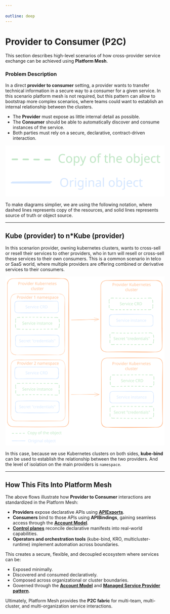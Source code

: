 ```yaml
---

outline: deep
---
```

# Provider to Consumer (P2C)

This section describes high-level scenarios of how cross-provider service exchange can be achieved using **Platform Mesh**.

### Problem Description

In a direct **provider to consumer** setting, a provider wants to transfer technical information in a secure way to a consumer for a given service. In this scenario platform mesh is not required, but this pattern can allow to bootstrap more complex scenarios, where teams could want to establish an internal relationship between the clusters.

* The **Provider** must expose as little internal detail as possible.
* The **Consumer** should be able to automatically discover and consume instances of the service.
* Both parties must rely on a secure, declarative, contract-driven interaction.

![P2P Kube Bind Diagram](/diagrams/copy-original.svg)

To make diagrams simplier, we are using the following notation, where dashed lines represents copy of the resources, and solid lines represents source of truth or object source.

---

## Kube (provider) to n*Kube (provider)

In this scenarion provider, owning kubernetes clusters, wants to cross-sell or resell their services to other providers, who in turn will resell or cross-sell these services to their own consumers. This is a common scenario in telco or SaaS world, where multiple providers are offering combined or derivative services to their consumers.

![P2P Kube Bind Diagram](/diagrams/kube-to-kube-provider.svg)

In this case, because we use Kubernetes clusters on both sides, **kube-bind** can be used to establish the relationship between the two providers. And the level of isolation on the main providers is `namespace`.

---

## How This Fits Into Platform Mesh

The above flows illustrate how **Provider to Consumer** interactions are standardized in the Platform Mesh:

* **Providers** expose declarative APIs using [**APIExports**](../overview/control-planes.md).
* **Consumers** bind to those APIs using **APIBindings**, gaining seamless access through the [**Account Model**](../overview/account-model.md).
* [**Control planes**](../overview/control-planes.md) reconcile declarative manifests into real-world capabilities.
* **Operators and orchestration tools** (kube-bind, KRO, multicluster-runtime) implement automation across boundaries.

This creates a secure, flexible, and decoupled ecosystem where services can be:

* Exposed minimally.
* Discovered and consumed declaratively.
* Composed across organizational or cluster boundaries.
* Governed through the [**Account Model**](../overview/account-model.md) and [**Managed Service Provider pattern**](../overview/design-decision.md).

Ultimately, Platform Mesh provides the **P2C fabric** for multi-team, multi-cluster, and multi-organization service interactions.
